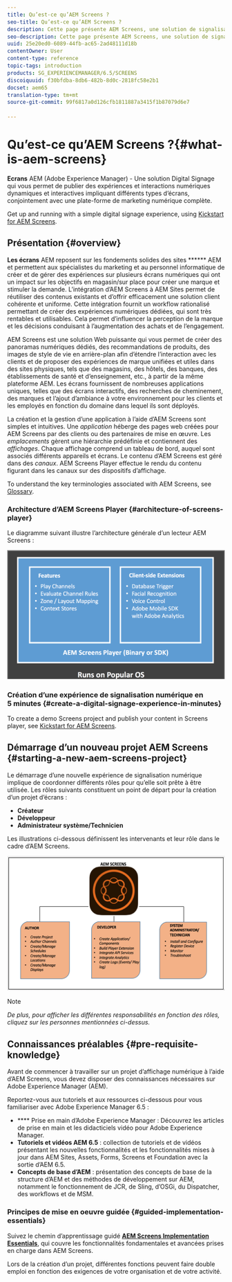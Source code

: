 ```yaml
---
title: Qu’est-ce qu’AEM Screens ?
seo-title: Qu’est-ce qu’AEM Screens ?
description: Cette page présente AEM Screens, une solution de signalisation numérique, qui permet de publier des expériences numériques dynamiques et interactives, ainsi que des interactions impliquant différents types d’écran, avec une plateforme de marketing numérique exhaustive. Elle offre une vue d’ensemble de l’architecture d’AEM Screens avec différents rôles impliqués dans le développement d’un projet.
seo-description: Cette page présente AEM Screens, une solution de signalisation numérique, qui permet de publier des expériences numériques dynamiques et interactives, ainsi que des interactions impliquant différents types d’écran, avec une plateforme de marketing numérique exhaustive. Elle offre une vue d’ensemble de l’architecture d’AEM Screens avec différents rôles impliqués dans le développement d’un projet.
uuid: 25e20ed0-6089-44fb-ac65-2ad48111d18b
contentOwner: User
content-type: reference
topic-tags: introduction
products: SG_EXPERIENCEMANAGER/6.5/SCREENS
discoiquuid: f30bfdba-8db6-482b-8d0c-2818fc58e2b1
docset: aem65
translation-type: tm+mt
source-git-commit: 99f6817a0d126cfb1811887a3415f1b87079d6e7

---
```



# Qu’est-ce qu’AEM Screens ?{#what-is-aem-screens}

**Ecrans** AEM (Adobe Experience Manager) - Une solution Digital Signage qui vous permet de publier des expériences et interactions numériques dynamiques et interactives impliquant différents types d’écrans, conjointement avec une plate-forme de marketing numérique complète.

Get up and running with a simple digital signage experience, using [Kickstart for AEM Screens](kickstart-for-aem-screens.md).

## Présentation {#overview}

**Les écrans** AEM reposent sur les fondements solides des sites ****** AEM et permettent aux spécialistes du marketing et au personnel informatique de créer et de gérer des expériences sur plusieurs écrans numériques qui ont un impact sur les objectifs en magasin/sur place pour créer une marque et stimuler la demande. L’intégration d’AEM Screens à AEM Sites permet de réutiliser des contenus existants et d’offrir efficacement une solution client cohérente et uniforme. Cette intégration fournit un workflow rationalisé permettant de créer des expériences numériques dédiées, qui sont très rentables et utilisables. Cela permet d’influencer la perception de la marque et les décisions conduisant à l’augmentation des achats et de l’engagement.

AEM Screens est une solution Web puissante qui vous permet de créer des panoramas numériques dédiés, des recommandations de produits, des images de style de vie en arrière-plan afin d’étendre l’interaction avec les clients et de proposer des expériences de marque unifiées et utiles dans des sites physiques, tels que des magasins, des hôtels, des banques, des établissements de santé et d’enseignement, etc., à partir de la même plateforme AEM. Les écrans fournissent de nombreuses applications uniques, telles que des écrans interactifs, des recherches de cheminement, des marques et l’ajout d’ambiance à votre environnement pour les clients et les employés en fonction du domaine dans lequel ils sont déployés.

La création et la gestion d’une application à l’aide d’AEM Screens sont simples et intuitives. Une *application* héberge des pages web créées pour AEM Screens par des clients ou des partenaires de mise en œuvre. Les *emplacements* gèrent une hiérarchie prédéfinie et contiennent des *affichages*. Chaque affichage comprend un tableau de bord, auquel sont associés différents appareils et écrans. Le contenu d’AEM Screens est géré dans des *canaux*. AEM Screens Player effectue le rendu du contenu figurant dans les canaux sur des dispositifs d’affichage.

To understand the key terminologies associated with AEM Screens, see [Glossary](screens-glossary.md).

### Architecture d’AEM Screens Player {#architecture-of-screens-player}

Le diagramme suivant illustre l’architecture générale d’un lecteur AEM Screens :

![chlimage_1-29](assets/chlimage_1-29.png)

### Création d’une expérience de signalisation numérique en 5 minutes {#create-a-digital-signage-experience-in-minutes}

To create a demo Screens project and publish your content in Screens player, see [Kickstart for AEM Screens](kickstart-for-aem-screens.md).

## Démarrage d’un nouveau projet AEM Screens {#starting-a-new-aem-screens-project}

Le démarrage d’une nouvelle expérience de signalisation numérique implique de coordonner différents rôles pour qu’elle soit prête à être utilisée. Les rôles suivants constituent un point de départ pour la création d’un projet d’écrans :

* **Créateur**
* **Développeur**
* **Administrateur système/Technicien**

Les illustrations ci-dessous définissent les intervenants et leur rôle dans le cadre d’AEM Screens.

![chlimage_1-30](assets/chlimage_1-30.png)

>[!NOTE]
>
>*De plus, pour afficher les différentes responsabilités en fonction des rôles, cliquez sur les personnes mentionnées ci-dessus.*

## Connaissances préalables {#pre-requisite-knowledge}

Avant de commencer à travailler sur un projet d’affichage numérique à l’aide d’AEM Screens, vous devez disposer des connaissances nécessaires sur Adobe Experience Manager (AEM).

Reportez-vous aux tutoriels et aux ressources ci-dessous pour vous familiariser avec Adobe Experience Manager 6.5 :

* **** Prise en main d’Adobe Experience Manager : Découvrez les articles de prise en main et les didacticiels vidéo pour Adobe Experience Manager.
* **Tutoriels et vidéos AEM 6.5** : collection de tutoriels et de vidéos présentant les nouvelles fonctionnalités et les fonctionnalités mises à jour dans AEM Sites, Assets, Forms, Screens et Foundation avec la sortie d’AEM 6.5.
* **Concepts de base d’AEM** : présentation des concepts de base de la structure d’AEM et des méthodes de développement sur AEM, notamment le fonctionnement de JCR, de Sling, d’OSGi, du Dispatcher, des workflows et de MSM.

### Principes de mise en oeuvre guidée {#guided-implementation-essentials}

Suivez le chemin d’apprentissage guidé **[AEM Screens Implementation Essentials](https://guided.adobe.com/?launch=AEM-7a#recommended/solutions/experience-manager)**, qui couvre les fonctionnalités fondamentales et avancées prises en charge dans AEM Screens.

Lors de la création d’un projet, différentes fonctions peuvent faire double emploi en fonction des exigences de votre organisation et de votre activité.
